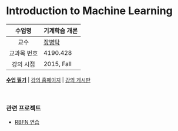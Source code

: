 Introduction to Machine Learning
========

수업명 | 기계학습 개론
:----:|----
교수 | [장병탁](https://cse.snu.ac.kr/professor/%EC%9E%A5%EB%B3%91%ED%83%81)
교과목 번호 | 4190.428
강의 시점 | 2015, Fall

**[수업 필기](note.md)** |
[강의 홈페이지](http://bi.snu.ac.kr/Courses/ML2015f/ML2015.html) |
[강의 게시판](http://bi.snu.ac.kr:8080/category/5/introduction-to-machine-learning-fall-2015)

<br>

### 관련 프로젝트
- [RBFN 연습](https://github.com/simnalamburt/snucse.rbfn)
